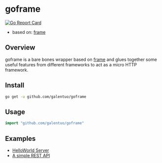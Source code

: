 # goframe
[![Go Report Card](https://goreportcard.com/badge/github.com/galentuo/goframe)](https://goreportcard.com/report/github.com/galentuo/goframe)

* based on: [frame](https://github.com/j4in/frame)

## Overview

goframe is a bare bones wrapper based on [frame](https://github.com/j4in/frame) and glues together some useful features from different frameworks to act as a micro HTTP framework.

## Install

```bash
go get -u github.com/galentuo/goframe
```

## Usage

```go
import "github.com/galentuo/goframe"
```

## Examples

- [HelloWorld Server](https://github.com/galentuo/goframe-examples/tree/main/hello)
- [A simple REST API](https://github.com/galentuo/goframe-examples/tree/main/simple)
